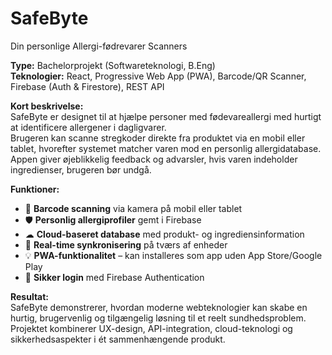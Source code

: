 # SafeByte
Din personlige Allergi-fødrevarer  Scanners

**Type:** Bachelorprojekt (Softwareteknologi, B.Eng)  
**Teknologier:** React, Progressive Web App (PWA), Barcode/QR Scanner, Firebase (Auth & Firestore), REST API

**Kort beskrivelse:**  
SafeByte er  designet til at hjælpe personer med fødevareallergi med hurtigt at identificere allergener i dagligvarer.  
Brugeren kan scanne stregkoder direkte fra produktet via en mobil eller tablet, hvorefter systemet matcher varen mod en personlig allergidatabase.  
Appen giver øjeblikkelig feedback og advarsler, hvis varen indeholder ingredienser, brugeren bør undgå.

**Funktioner:**
- 📱 **Barcode scanning** via kamera på mobil eller tablet
- 🛡 **Personlig allergiprofiler** gemt i Firebase
- ☁ **Cloud-baseret database** med produkt- og ingrediensinformation
- 🔄 **Real-time synkronisering** på tværs af enheder
- 💡 **PWA-funktionalitet** – kan installeres som app uden App Store/Google Play
- 🔐 **Sikker login** med Firebase Authentication

**Resultat:**  
SafeByte demonstrerer, hvordan moderne webteknologier kan skabe en hurtig, brugervenlig og tilgængelig løsning til et reelt sundhedsproblem.  
Projektet kombinerer UX-design, API-integration, cloud-teknologi og sikkerhedsaspekter i ét sammenhængende produkt.
